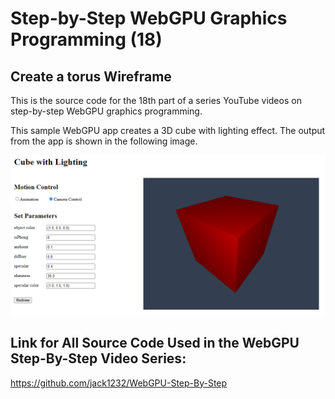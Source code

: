 # Step-by-Step WebGPU Graphics Programming (18) 
## Create a torus Wireframe

This is the source code for the 18th part of a series YouTube videos on step-by-step WebGPU graphics programming.

This sample WebGPU app creates a 3D cube with lighting effect. The output from the app is shown in the following image.

![image01](dist/assets/image01.png)

## Link for All Source Code Used in the WebGPU Step-By-Step Video Series:

https://github.com/jack1232/WebGPU-Step-By-Step